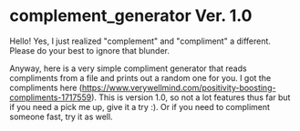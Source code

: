 # complement_generator Ver. 1.0

Hello! Yes, I just realized "complement" and "compliment" a different. Please do your best to ignore that blunder.

Anyway, here is a very simple compliment generator that reads compliments from a file and prints out a random one for you. I got the compliments here (https://www.verywellmind.com/positivity-boosting-compliments-1717559). This is version 1.0, so not a lot features thus far but if you need a pick me up, give it a try :). Or if you need to compliment someone fast, try it as well.
